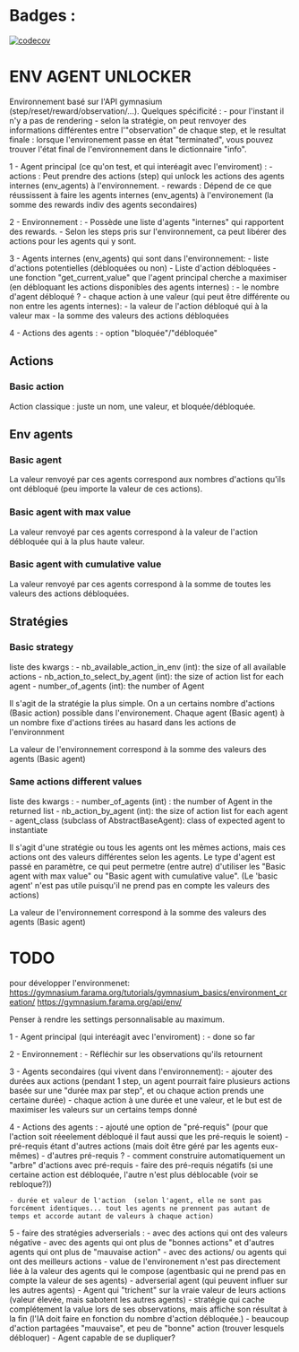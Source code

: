 # Badges :

[![codecov](https://codecov.io/github/JulienT01/env_agents_unlocker/graph/badge.svg?token=V1UWCV2E38)](https://codecov.io/github/JulienT01/env_agents_unlocker)



# ENV AGENT UNLOCKER

Environnement basé sur l'API gymnasium (step/reset/reward/observation/...).
Quelques spécificité :
    - pour l'instant il n'y a pas de rendering
    - selon la stratégie, on peut renvoyer des informations différentes entre l'"observation" de chaque step, et le resultat finale : lorsque l'environement passe en état "terminated", vous pouvez trouver l'état final de l'environnement dans le dictionnaire "info".




1 - Agent principal (ce qu'on test, et qui interéagit avec l'enviroment) :
    - actions : Peut prendre des actions (step) qui unlock les actions des agents internes (env_agents) à l'environnement.
    - rewards : Dépend de ce que réussissent à faire les agents internes (env_agents) à l'environement (la somme des rewards indiv des agents secondaires)

2 - Environnement :
    - Possède une liste d'agents "internes" qui rapportent des rewards.
    - Selon les steps pris sur l'environnement, ca peut libérer des actions pour les agents qui y sont.

3 - Agents internes (env_agents) qui sont dans l'environnement:
    - liste d'actions potentielles (débloquées ou non)
    - Liste d'action débloquées
    - une fonction "get_current_value" que l'agent principal cherche a maximiser (en débloquant les actions disponibles des agents internes) :
        - le nombre d'agent débloqué ?
        - chaque action à une valeur (qui peut être différente ou non entre les agents internes):
            - la valeur de l'action débloqué qui à la valeur max
            - la somme des valeurs des actions débloquées

4 - Actions des agents :
    - option "bloquée"/"débloquée"







## Actions
### Basic action
Action classique : juste un nom, une valeur, et bloquée/débloquée.

## Env agents
### Basic agent
La valeur renvoyé par ces agents correspond aux nombres d'actions qu'ils ont débloqué (peu importe la valeur de ces actions).

### Basic agent with max value
La valeur renvoyé par ces agents correspond à la valeur de l'action débloquée qui à la plus haute valeur.

### Basic agent with cumulative value
La valeur renvoyé par ces agents correspond à la somme de toutes les valeurs des actions débloquées.

## Stratégies
### Basic strategy

liste des kwargs :
    - nb_available_action_in_env (int): the size of all available actions
    - nb_action_to_select_by_agent (int): the size of action list for each agent
    - number_of_agents (int): the number of Agent

Il s'agit de la stratégie la plus simple.
On a un certains nombre d'actions (Basic action) possible dans l'environement.
Chaque agent (Basic agent) à un nombre fixe d'actions tirées au hasard dans les actions de l'environnment

La valeur de l'environnement correspond à la somme des valeurs des agents (Basic agent)

### Same actions different values

liste des kwargs :
    - number_of_agents (int) : the number of Agent in the returned list
    - nb_action_by_agent (int): the size of action list for each agent
    - agent_class (subclass of AbstractBaseAgent): class of expected agent to instantiate

Il s'agit d'une stratégie ou tous les agents ont les mêmes actions, mais ces actions ont des valeurs différentes selon les agents.
Le type d'agent est passé en paramètre, ce qui peut permetre (entre autre) d'utiliser les "Basic agent with max value" ou "Basic agent with cumulative value".   (Le 'basic agent' n'est pas utile puisqu'il ne prend pas en compte les valeurs des actions)

La valeur de l'environnement correspond à la somme des valeurs des agents (Basic agent)





# TODO

pour développer l'environmenet:
https://gymnasium.farama.org/tutorials/gymnasium_basics/environment_creation/
https://gymnasium.farama.org/api/env/



Penser à rendre les settings personnalisable au maximum.



1 - Agent principal (qui interéagit avec l'enviroment) :
    - done so far

2 - Environnement :
    - Réfléchir sur les observations qu'ils retournent


3 - Agents secondaires (qui vivent dans l'environnement):
    - ajouter des durées aux actions (pendant 1 step, un agent pourrait faire plusieurs actions basée sur une "durée max par step", et ou chaque action prends une certaine durée)
        - chaque action à une durée et une valeur, et le but est de maximiser les valeurs sur un certains temps donné

4 - Actions des agents :
    - ajouté une option de "pré-requis" (pour que l'action soit réeelement débloqué il faut aussi que les pré-requis le soient)
        -pré-requis étant d'autres actions  (mais doit être géré par les agents eux-mêmes)
        - d'autres pré-requis ?
        - comment construire automatiquement un "arbre" d'actions avec pré-requis
        - faire des pré-requis négatifs (si une certaine action est débloquée, l'autre n'est plus déblocable (voir se rebloque?))

    - durée et valeur de l'action  (selon l'agent, elle ne sont pas forcément identiques... tout les agents ne prennent pas autant de temps et accorde autant de valeurs à chaque action)

5 - faire des stratégies adverserials :
    - avec des actions qui ont des valeurs négative
    - avec des agents qui ont plus de "bonnes actions" et d'autres agents qui ont plus de "mauvaise action"
    - avec des actions/ ou agents qui ont des meilleurs actions
    - value de l'environement n'est pas directement liée à la valeur des agents qui le compose (agentbasic qui ne prend pas en compte la valeur de ses agents)
    - adverserial agent (qui peuvent influer sur les autres agents)
        - Agent qui "trichent" sur la vraie valeur de leurs actions (valeur élevée, mais sabotent les autres agents)
    - stratégie qui cache complétement la value lors de ses observations, mais affiche son résultat à la fin (l'IA doit faire en fonction du nombre d'action débloquée.)
    - beaucoup d'action partagées "mauvaise", et peu de "bonne" action  (trouver lesquels débloquer)
    - Agent capable de se dupliquer?
